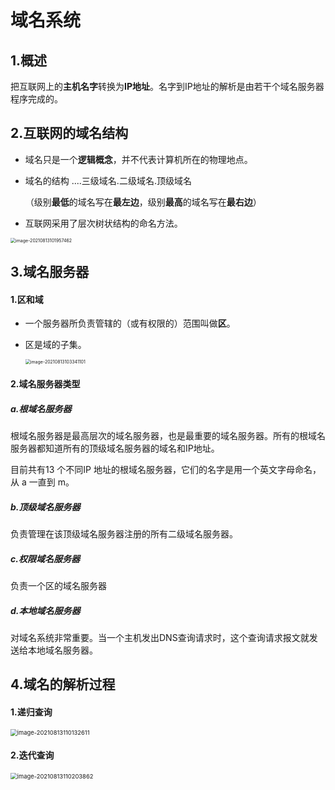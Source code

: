 # 域名系统

## 1.概述

把互联网上的**主机名字**转换为**IP地址**。名字到IP地址的解析是由若干个域名服务器程序完成的。

## 2.互联网的域名结构

- 域名只是一个**逻辑概念**，并不代表计算机所在的物理地点。

- 域名的结构  ....三级域名.二级域名.顶级域名

  （级别**最低**的域名写在**最左边**，级别**最高**的域名写在**最右边**）

- 互联网采用了层次树状结构的命名方法。

<img src="C:\Users\kEEpkind-\AppData\Roaming\Typora\typora-user-images\image-20210813101957462.png" alt="image-20210813101957462" style="zoom:50%;" />

## 3.域名服务器

#### 1.区和域

- 一个服务器所负责管辖的（或有权限的）范围叫做**区**。

- 区是域的子集。

  <img src="C:\Users\kEEpkind-\AppData\Roaming\Typora\typora-user-images\image-20210813103341101.png" alt="image-20210813103341101" style="zoom:50%;" />



#### 2.域名服务器类型

##### a.根域名服务器

根域名服务器是最高层次的域名服务器，也是最重要的域名服务器。所有的根域名服务器都知道所有的顶级域名服务器的域名和IP地址。

目前共有13 个不同IP 地址的根域名服务器，它们的名字是用一个英文字母命名，从 a 一直到 m。

##### b.顶级域名服务器

负责管理在该顶级域名服务器注册的所有二级域名服务器。

##### c.权限域名服务器

负责一个区的域名服务器

##### d.本地域名服务器

对域名系统非常重要。当一个主机发出DNS查询请求时，这个查询请求报文就发送给本地域名服务器。



## 4.域名的解析过程

#### 1.递归查询

<img src="C:\Users\kEEpkind-\AppData\Roaming\Typora\typora-user-images\image-20210813110132611.png" alt="image-20210813110132611" style="zoom:67%;" />

#### 2.迭代查询

<img src="C:\Users\kEEpkind-\AppData\Roaming\Typora\typora-user-images\image-20210813110203862.png" alt="image-20210813110203862" style="zoom:67%;" />